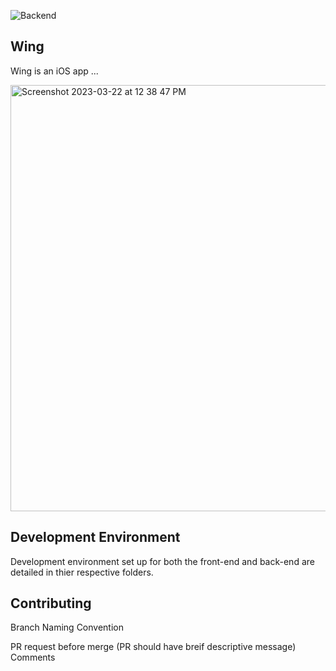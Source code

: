 
![Backend](https://github.com/SeniorGroup-22-23/Wing/actions/workflows/swift-backend.yml/badge.svg)   


## Wing

Wing is an iOS app ...

<img width="682" alt="Screenshot 2023-03-22 at 12 38 47 PM" src="https://user-images.githubusercontent.com/80468156/226958754-f17ac7e8-6948-472c-9092-382e267b9b45.png">


## Development Environment      
Development environment set up for both the front-end and back-end are detailed in thier respective folders. 


## Contributing
Branch Naming Convention    

PR request before merge (PR should have breif descriptive message)   
Comments 
